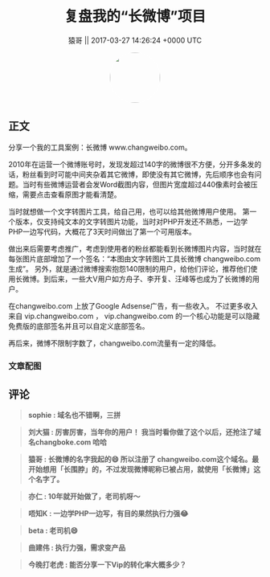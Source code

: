 <h1 align="center">复盘我的“长微博”项目</h1>




<p align="center">
    <a>猿哥 || 2017-03-27 14:26:24 &#43;0000 UTC</a>
</p>

<div align="center">
    <img src="https://images.zsxq.com/FoxXa8GW1bMawSmSZS9K1HpO54El?e=1590940799&amp;token=kIxbL07-8jAj8w1n4s9zv64FuZZNEATmlU_Vm6zD:GMlsYWcRlPVZWmFTDu1EgtLVPl4=" width="100" height="100" style="border:1px solid;border-radius:50%; color:#ffffff"/>
</div>




## 正文

<div>
分享一个我的工具案例：长微博 www.changweibo.com。

2010年在运营一个微博账号时，发现发超过140字的微博很不方便，分开多条发的话，粉丝看到时可能中间夹杂着其它微博，即使没有其它微博，先后顺序也会有问题。当时有些微博运营者会发Word截图内容，但图片宽度超过440像素时会被压缩，需要点击查看原图才能看清楚。

当时就想做一个文字转图片工具，给自己用，也可以给其他微博用户使用。 第一个版本，仅支持纯文本的文字转图片功能，当时对PHP开发还不熟悉，一边学PHP一边写代码，大概花了3天时间做出了第一个可用版本。 

做出来后需要考虑推广，考虑到使用者的粉丝都能看到长微博图片内容，当时就在每张图片底部增加了一个签名：“本图由文字转图片工具长微博 changweibo.com 生成”。 另外，就是通过微博搜索抱怨140限制的用户，给他们评论，推荐他们使用长微博。到后来，一些大V用户如方舟子、李开复、汪峰等也成为了长微博的用户。 

在changweibo.com 上放了Google Adsense广告，有一些收入。 不过更多收入来自 vip.changweibo.com ， vip.changweibo.com 的一个核心功能是可以隐藏免费版的底部签名并且可以自定义底部签名。 

再后来，微博不限制字数了，changweibo.com流量有一定的降低。
</div>

### 文章配图

<div class="image" align="center">

</div>


## 评论

<div align="left">
<div>

<blockquote >
<span> <strong>sophie : 域名也不错啊，三拼 </strong></span>
</blockquote>

<blockquote >
<span> <strong>刘大猫 : 厉害厉害，当年你的用户！ 我当时看你做了这个以后，还抢注了域名changboke.com 哈哈 </strong></span>
</blockquote>

<blockquote >
<span> <strong>猿哥 : 长微博的名字我起的😄 所以注册了 changweibo.com这个域名。最开始想用「长围脖」的，不过发现微博昵称已被占用，就使用「长微博」这个名字了。 </strong></span>
</blockquote>

<blockquote >
<span> <strong>亦仁 : 10年就开始做了，老司机呀～ </strong></span>
</blockquote>

<blockquote >
<span> <strong>唔知K : 一边学PHP一边写，有目的果然执行力强😂 </strong></span>
</blockquote>

<blockquote >
<span> <strong>beta : 老司机😄 </strong></span>
</blockquote>

<blockquote >
<span> <strong>曲建伟 : 执行力强，需求变产品 </strong></span>
</blockquote>

<blockquote >
<span> <strong>今晚打老虎 : 能否分享一下Vip的转化率大概多少？ </strong></span>
</blockquote>

</div>
</div>